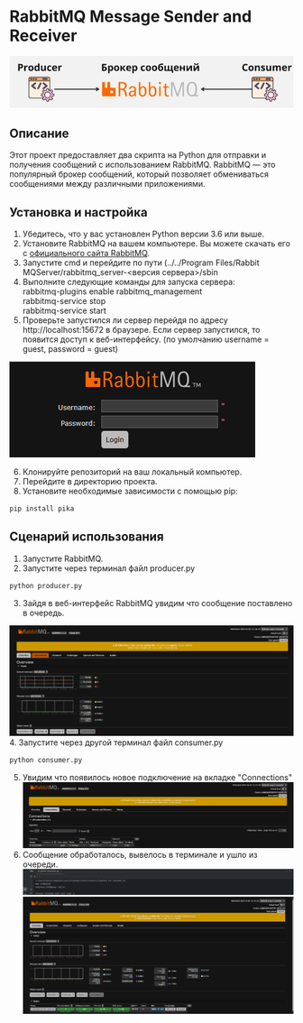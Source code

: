 # RabbitMQ Message Sender and Receiver

![Project Image](Photo/Logo.png)

## Описание

Этот проект предоставляет два скрипта на Python для отправки и получения сообщений с использованием RabbitMQ. RabbitMQ — это популярный брокер сообщений, который позволяет обмениваться сообщениями между различными приложениями.

## Установка и настройка
1. Убедитесь, что у вас установлен Python версии 3.6 или выше.
2. Установите RabbitMQ на вашем компьютере. Вы можете скачать его с [официального сайта RabbitMQ](https://www.rabbitmq.com/download.html).
3. Запустите cmd и перейдите по пути (../../Program Files/Rabbit MQServer/rabbitmq_server-<версия сервера>/sbin
4. Выполните следующие команды для запуска сервера:  
rabbitmq-plugins enable rabbitmq_management  
rabbitmq-service stop  
rabbitmq-service start  
5. Проверьте запустился ли сервер перейдя по адресу http://localhost:15672 в браузере. Если сервер запустился, то 
появится доступ к веб-интерфейсу. (по умолчанию username = guest, password = guest)

![img.png](Photo/Login.png)

6. Клонируйте репозиторий на ваш локальный компьютер.
7. Перейдите в директорию проекта.
8. Установите необходимые зависимости с помощью pip:
```bash
pip install pika
```

## Сценарий использования
1. Запустите RabbitMQ.
2. Запустите через терминал файл producer.py
```bash
python producer.py
```
3. Зайдя в веб-интерфейс RabbitMQ увидим что сообщение поставлено в очередь.

![img_1.png](Photo/Queue.png)
4. Запустите через другой терминал файл consumer.py
```bash
python consumer.py
```
5. Увидим что появилось новое подключение на вкладке "Connections" 
![Connections.png](Photo/Connections.png)
6. Сообщение обработалось, вывелось в терминале и ушло из очереди.
![img_4.png](Photo/Terminal.png)
![NoQueue.png](Photo/NoQueue.png)